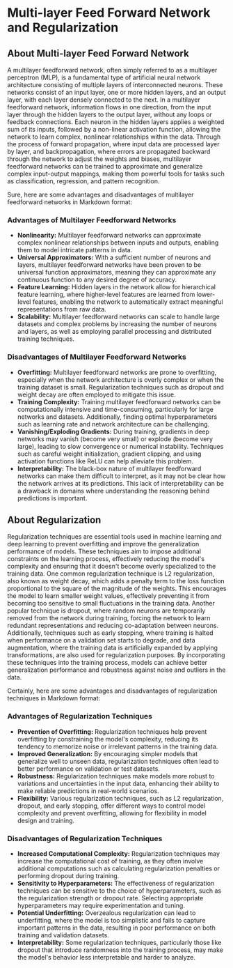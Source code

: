 # Multi-layer Feed Forward Network and Regularization

## About Multi-layer Feed Forward Network

A multilayer feedforward network, often simply referred to as a multilayer perceptron (MLP), is a fundamental type of artificial neural network architecture consisting of multiple layers of interconnected neurons. These networks consist of an input layer, one or more hidden layers, and an output layer, with each layer densely connected to the next. In a multilayer feedforward network, information flows in one direction, from the input layer through the hidden layers to the output layer, without any loops or feedback connections. Each neuron in the hidden layers applies a weighted sum of its inputs, followed by a non-linear activation function, allowing the network to learn complex, nonlinear relationships within the data. Through the process of forward propagation, where input data are processed layer by layer, and backpropagation, where errors are propagated backward through the network to adjust the weights and biases, multilayer feedforward networks can be trained to approximate and generalize complex input-output mappings, making them powerful tools for tasks such as classification, regression, and pattern recognition.

Sure, here are some advantages and disadvantages of multilayer feedforward networks in Markdown format:

### Advantages of Multilayer Feedforward Networks

- **Nonlinearity:** Multilayer feedforward networks can approximate complex nonlinear relationships between inputs and outputs, enabling them to model intricate patterns in data.
- **Universal Approximators:** With a sufficient number of neurons and layers, multilayer feedforward networks have been proven to be universal function approximators, meaning they can approximate any continuous function to any desired degree of accuracy.
- **Feature Learning:** Hidden layers in the network allow for hierarchical feature learning, where higher-level features are learned from lower-level features, enabling the network to automatically extract meaningful representations from raw data.
- **Scalability:** Multilayer feedforward networks can scale to handle large datasets and complex problems by increasing the number of neurons and layers, as well as employing parallel processing and distributed training techniques.

### Disadvantages of Multilayer Feedforward Networks

- **Overfitting:** Multilayer feedforward networks are prone to overfitting, especially when the network architecture is overly complex or when the training dataset is small. Regularization techniques such as dropout and weight decay are often employed to mitigate this issue.
- **Training Complexity:** Training multilayer feedforward networks can be computationally intensive and time-consuming, particularly for large networks and datasets. Additionally, finding optimal hyperparameters such as learning rate and network architecture can be challenging.
- **Vanishing/Exploding Gradients:** During training, gradients in deep networks may vanish (become very small) or explode (become very large), leading to slow convergence or numerical instability. Techniques such as careful weight initialization, gradient clipping, and using activation functions like ReLU can help alleviate this problem.
- **Interpretability:** The black-box nature of multilayer feedforward networks can make them difficult to interpret, as it may not be clear how the network arrives at its predictions. This lack of interpretability can be a drawback in domains where understanding the reasoning behind predictions is important.

## About Regularization

Regularization techniques are essential tools used in machine learning and deep learning to prevent overfitting and improve the generalization performance of models. These techniques aim to impose additional constraints on the learning process, effectively reducing the model's complexity and ensuring that it doesn't become overly specialized to the training data. One common regularization technique is L2 regularization, also known as weight decay, which adds a penalty term to the loss function proportional to the square of the magnitude of the weights. This encourages the model to learn smaller weight values, effectively preventing it from becoming too sensitive to small fluctuations in the training data. Another popular technique is dropout, where random neurons are temporarily removed from the network during training, forcing the network to learn redundant representations and reducing co-adaptation between neurons. Additionally, techniques such as early stopping, where training is halted when performance on a validation set starts to degrade, and data augmentation, where the training data is artificially expanded by applying transformations, are also used for regularization purposes. By incorporating these techniques into the training process, models can achieve better generalization performance and robustness against noise and outliers in the data.

Certainly, here are some advantages and disadvantages of regularization techniques in Markdown format:

### Advantages of Regularization Techniques

- **Prevention of Overfitting:** Regularization techniques help prevent overfitting by constraining the model's complexity, reducing its tendency to memorize noise or irrelevant patterns in the training data.
- **Improved Generalization:** By encouraging simpler models that generalize well to unseen data, regularization techniques often lead to better performance on validation or test datasets.
- **Robustness:** Regularization techniques make models more robust to variations and uncertainties in the input data, enhancing their ability to make reliable predictions in real-world scenarios.
- **Flexibility:** Various regularization techniques, such as L2 regularization, dropout, and early stopping, offer different ways to control model complexity and prevent overfitting, allowing for flexibility in model design and training.

### Disadvantages of Regularization Techniques

- **Increased Computational Complexity:** Regularization techniques may increase the computational cost of training, as they often involve additional computations such as calculating regularization penalties or performing dropout during training.
- **Sensitivity to Hyperparameters:** The effectiveness of regularization techniques can be sensitive to the choice of hyperparameters, such as the regularization strength or dropout rate. Selecting appropriate hyperparameters may require experimentation and tuning.
- **Potential Underfitting:** Overzealous regularization can lead to underfitting, where the model is too simplistic and fails to capture important patterns in the data, resulting in poor performance on both training and validation datasets.
- **Interpretability:** Some regularization techniques, particularly those like dropout that introduce randomness into the training process, may make the model's behavior less interpretable and harder to analyze.
